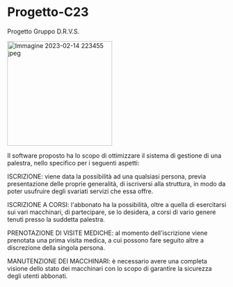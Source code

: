 # Progetto-C23 
Progetto Gruppo D.R.V.S.

<img width="241" alt="Immagine 2023-02-14 223455 jpeg" src="https://user-images.githubusercontent.com/119804491/218867670-aa9883f7-32ee-471b-a761-a3a3dc669f7b.png">

Il software proposto ha lo scopo di ottimizzare il sistema di gestione di una palestra, nello specifico per i seguenti aspetti:

ISCRIZIONE: viene data la possibilità ad una qualsiasi persona, previa presentazione delle proprie generalità, di iscriversi alla struttura, in modo da poter usufruire degli svariati servizi che essa offre.

ISCRIZIONE A CORSI: l'abbonato ha la possibilità, oltre a quella di esercitarsi sui vari macchinari, di partecipare, se lo desidera, a corsi di vario genere tenuti presso la suddetta palestra.

PRENOTAZIONE DI VISITE MEDICHE: al momento dell'iscrizione viene prenotata una prima visita medica, a cui possono fare seguito altre a discrezione della singola persona.

MANUTENZIONE DEI MACCHINARI: è necessario avere una completa visione dello stato dei macchinari con lo scopo di garantire la sicurezza degli utenti abbonati.
